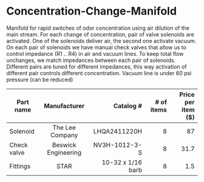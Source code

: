 # Concentration-Change-Manifold

Manifold for rapid switches of odor concentration using air dilution of the main stream. For each change of concentration, pair of valve solenoids are activated. One of the solenoids deliver air, the second one activate vacuum. On each pair of solenoids we have manual check valves that allow us to control impedance (R1 .. R4) in air and vacuum lines. To keep total flow unchanges, we match impedances between each pair of solenoids. Different pairs are tuned for different impedances, this way activation of different pair controls different concentration. Vacuum line is under 60 psi pressure (can be reduced)


| Part name     | Manufacturer        | Catalog #         | # of items | Price per item ($) |
| ------------- |:-------------------:|------------------:|-----------:|-------------------:|
| Solenoid      | The Lee Company     | LHQA2411220H      |      8     |    87              |
| Check valve   | Beswick Engineering | NV3H-1012-3-S     |      8     |    31.7            |
| Fittings      | STAR                | 10-32 x 1/16 barb |      8     |    1.5             |
